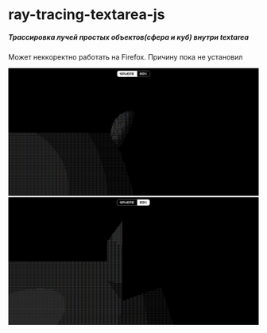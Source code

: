 # ray-tracing-textarea-js

##### Трассировка лучей простых объектов(сфера и куб) внутри textarea
Может неккоректно работать на Firefox. Причину пока не установил

![Сфера](sphere.png)
![Куб](box.png)
